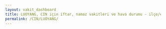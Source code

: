 ```yaml
---
layout: vakit_dashboard
title: LUOYANG, CIN için iftar, namaz vakitleri ve hava durumu - ilçe/eyalet seç
permalink: /CIN/LUOYANG/
---
```


<script type="text/javascript">
  var GLOBAL_COUNTRY = 'CIN';
  var GLOBAL_CITY = 'LUOYANG';
  var GLOBAL_STATE = '';
  var lat = 72;
  var lon = 21;
</script>
